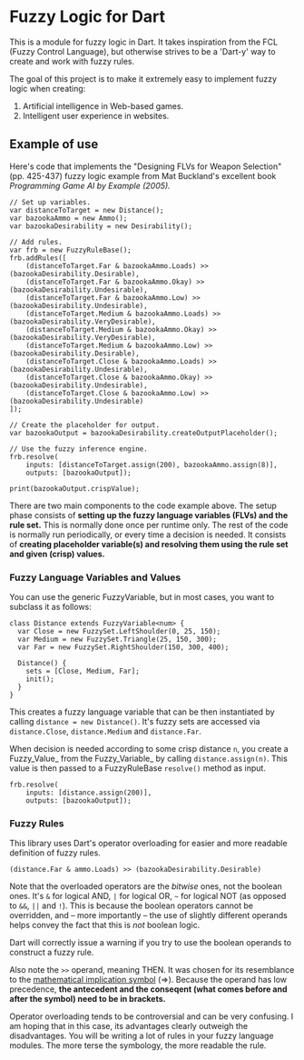 # Fuzzy Logic for Dart

This is a module for fuzzy logic in Dart. It takes inspiration from the
FCL (Fuzzy Control Language), but otherwise strives to be a 'Dart-y' way
to create and work with fuzzy rules.

The goal of this project is to make it extremely easy to implement fuzzy
logic when creating:

1. Artificial intelligence in Web-based games.
2. Intelligent user experience in websites.

## Example of use

Here's code that implements the "Designing FLVs for Weapon Selection" (pp. 
425-437) fuzzy logic example from Mat Buckland's excellent book _Programming
Game AI by Example (2005)._

    // Set up variables.
    var distanceToTarget = new Distance();
    var bazookaAmmo = new Ammo();
    var bazookaDesirability = new Desirability();
    
    // Add rules.
    var frb = new FuzzyRuleBase();
    frb.addRules([
        (distanceToTarget.Far & bazookaAmmo.Loads) >> (bazookaDesirability.Desirable),
        (distanceToTarget.Far & bazookaAmmo.Okay) >> (bazookaDesirability.Undesirable),
        (distanceToTarget.Far & bazookaAmmo.Low) >> (bazookaDesirability.Undesirable),
        (distanceToTarget.Medium & bazookaAmmo.Loads) >> (bazookaDesirability.VeryDesirable),
        (distanceToTarget.Medium & bazookaAmmo.Okay) >> (bazookaDesirability.VeryDesirable),
        (distanceToTarget.Medium & bazookaAmmo.Low) >> (bazookaDesirability.Desirable),
        (distanceToTarget.Close & bazookaAmmo.Loads) >> (bazookaDesirability.Undesirable),
        (distanceToTarget.Close & bazookaAmmo.Okay) >> (bazookaDesirability.Undesirable),
        (distanceToTarget.Close & bazookaAmmo.Low) >> (bazookaDesirability.Undesirable)
    ]);
    
    // Create the placeholder for output.
    var bazookaOutput = bazookaDesirability.createOutputPlaceholder();
    
    // Use the fuzzy inference engine.
    frb.resolve(
        inputs: [distanceToTarget.assign(200), bazookaAmmo.assign(8)], 
        outputs: [bazookaOutput]);
    
    print(bazookaOutput.crispValue);
    
There are two main components to the code example above. The setup phase 
consists of **setting up the fuzzy language variables (FLVs) and the rule set.**
This is normally done once per runtime only. The rest of the code is normally
run periodically, or every time a decision is needed. It consists of **creating
placeholder variable(s) and resolving them using the rule set and given (crisp)
values.** 

### Fuzzy Language Variables and Values

You can use the generic FuzzyVariable, but in most cases, you want to subclass
it as follows:

    class Distance extends FuzzyVariable<num> {
      var Close = new FuzzySet.LeftShoulder(0, 25, 150);
      var Medium = new FuzzySet.Triangle(25, 150, 300);
      var Far = new FuzzySet.RightShoulder(150, 300, 400);
      
      Distance() {
        sets = [Close, Medium, Far];
        init();
      }
    }
    
This creates a fuzzy language variable that can be then instantiated by calling
`distance = new Distance()`. It's fuzzy sets are accessed via `distance.Close`, 
`distance.Medium` and `distance.Far`. 

When decision is needed according to some crisp distance `n`, you create a 
Fuzzy_Value_ from the Fuzzy_Variable_ by calling `distance.assign(n)`. This
value is then passed to a FuzzyRuleBase `resolve()` method as input.
 
    frb.resolve(
        inputs: [distance.assign(200)], 
        outputs: [bazookaOutput]);
        
### Fuzzy Rules

This library uses Dart's operator overloading for easier and more readable
definition of fuzzy rules.

    (distance.Far & ammo.Loads) >> (bazookaDesirability.Desirable)
    
Note that the overloaded operators are the _bitwise_ ones, not the boolean ones. 
It's `&` for logical AND, `|` for logical OR, `~` for logical NOT (as opposed to
`&&`, `||` and `!`). This is because the boolean operators cannot be overridden,
and – more importantly – the use of slightly different operands helps convey the
fact that this is _not_ boolean logic.

Dart will correctly issue a warning if you try to use the boolean operands to
construct a fuzzy rule.

Also note the `>>` operand, meaning THEN. It was chosen for its resemblance to
the [mathematical implication 
symbol](http://en.wikipedia.org/wiki/Material_conditional) (⇒). Because the 
operand has low precedence, **the antecedent and the conseqent (what comes 
before and after the symbol) need to be in brackets.**

Operator overloading tends to be controversial and can be very confusing. I am
hoping that in this case, its advantages clearly outweigh the disadvantages. You
will be writing a lot of rules in your fuzzy language modules. The more terse
the symbology, the more readable the rule.